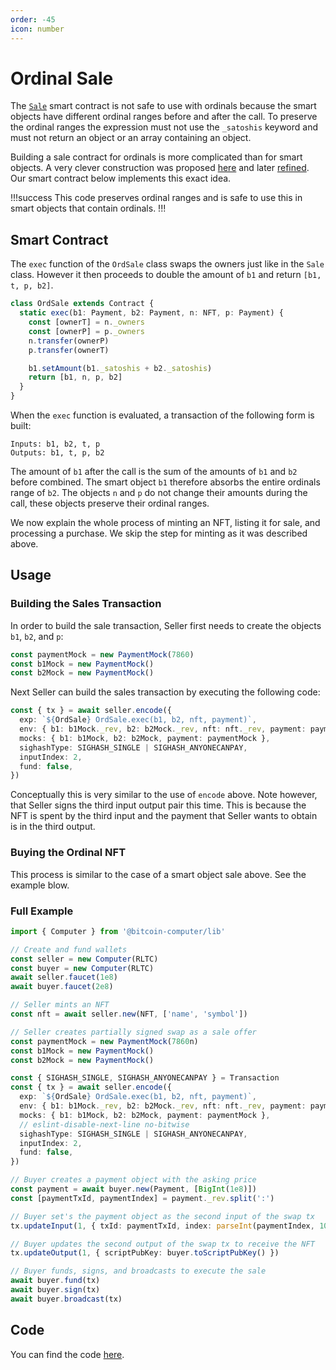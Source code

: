 ```yaml
---
order: -45
icon: number
---
```


# Ordinal Sale

The [`Sale`](./sale.md) smart contract is not safe to use with ordinals because the smart objects have different ordinal ranges before and after the call. To preserve the ordinal ranges the expression must not use the `_satoshis` keyword and must not return an object or an array containing an object.

Building a sale contract for ordinals is more complicated than for smart objects. A very clever construction was proposed [here](https://github.com/ordinals/ord/issues/802) and later [refined](https://github.com/ordinals/ord/issues/802#issuecomment-1498030294). Our smart contract below implements this exact idea.

!!!success
This code preserves ordinal ranges and is safe to use this in smart objects that contain ordinals.
!!!

## Smart Contract

The `exec` function of the `OrdSale` class swaps the owners just like in the `Sale` class. However it then proceeds to double the amount of `b1` and return `[b1, t, p, b2]`.

```ts
class OrdSale extends Contract {
  static exec(b1: Payment, b2: Payment, n: NFT, p: Payment) {
    const [ownerT] = n._owners
    const [ownerP] = p._owners
    n.transfer(ownerP)
    p.transfer(ownerT)

    b1.setAmount(b1._satoshis + b2._satoshis)
    return [b1, n, p, b2]
  }
}
```

When the `exec` function is evaluated, a transaction of the following form is built:

```
Inputs: b1, b2, t, p
Outputs: b1, t, p, b2
```

The amount of `b1` after the call is the sum of the amounts of `b1` and `b2` before combined. The smart object `b1` therefore absorbs the entire ordinals range of `b2`. The objects `n` and `p` do not change their amounts during the call, these objects preserve their ordinal ranges.

We now explain the whole process of minting an NFT, listing it for sale, and processing a purchase. We skip the step for minting as it was described above.

## Usage

### Building the Sales Transaction

In order to build the sale transaction, Seller first needs to create the objects `b1`, `b2`, and `p`:

```ts
const paymentMock = new PaymentMock(7860)
const b1Mock = new PaymentMock()
const b2Mock = new PaymentMock()
```

Next Seller can build the sales transaction by executing the following code:

```ts
const { tx } = await seller.encode({
  exp: `${OrdSale} OrdSale.exec(b1, b2, nft, payment)`,
  env: { b1: b1Mock._rev, b2: b2Mock._rev, nft: nft._rev, payment: paymentMock._rev },
  mocks: { b1: b1Mock, b2: b2Mock, payment: paymentMock },
  sighashType: SIGHASH_SINGLE | SIGHASH_ANYONECANPAY,
  inputIndex: 2,
  fund: false,
})
```

Conceptually this is very similar to the use of `encode` above. Note however, that Seller signs the third input output pair this time. This is because the NFT is spent by the third input and the payment that Seller wants to obtain is in the third output.

### Buying the Ordinal NFT

This process is similar to the case of a smart object sale above. See the example blow.

### Full Example

```ts
import { Computer } from '@bitcoin-computer/lib'

// Create and fund wallets
const seller = new Computer(RLTC)
const buyer = new Computer(RLTC)
await seller.faucet(1e8)
await buyer.faucet(2e8)

// Seller mints an NFT
const nft = await seller.new(NFT, ['name', 'symbol'])

// Seller creates partially signed swap as a sale offer
const paymentMock = new PaymentMock(7860n)
const b1Mock = new PaymentMock()
const b2Mock = new PaymentMock()

const { SIGHASH_SINGLE, SIGHASH_ANYONECANPAY } = Transaction
const { tx } = await seller.encode({
  exp: `${OrdSale} OrdSale.exec(b1, b2, nft, payment)`,
  env: { b1: b1Mock._rev, b2: b2Mock._rev, nft: nft._rev, payment: paymentMock._rev },
  mocks: { b1: b1Mock, b2: b2Mock, payment: paymentMock },
  // eslint-disable-next-line no-bitwise
  sighashType: SIGHASH_SINGLE | SIGHASH_ANYONECANPAY,
  inputIndex: 2,
  fund: false,
})

// Buyer creates a payment object with the asking price
const payment = await buyer.new(Payment, [BigInt(1e8)])
const [paymentTxId, paymentIndex] = payment._rev.split(':')

// Buyer set's the payment object as the second input of the swap tx
tx.updateInput(1, { txId: paymentTxId, index: parseInt(paymentIndex, 10) })

// Buyer updates the second output of the swap tx to receive the NFT
tx.updateOutput(1, { scriptPubKey: buyer.toScriptPubKey() })

// Buyer funds, signs, and broadcasts to execute the sale
await buyer.fund(tx)
await buyer.sign(tx)
await buyer.broadcast(tx)
```

## Code

You can find the code [here](https://github.com/bitcoin-computer/monorepo/tree/main/packages/swap#readme).
